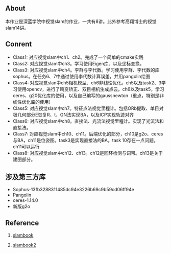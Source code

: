 ## About

本作业是深蓝学院中视觉slam的作业，一共有8讲。此外参考高翔博士的视觉slam14讲。

## Conrent

* Class1: 对应视觉slam中ch1、ch2。完成了一个简单的cmake实践
* Class2: 对应视觉slam中ch3。学习使用Eigen库、以及坐标变换。
* Class3: 对应视觉slam中ch4。李群与李代数。学习使用李群、李代数的库sophus。在任务6、7中通过使用李代数计算误差，并用pangolin绘图
* Class4: 对应视觉slan中ch5相机模型、ch6非线性优化。ch5以及task2、3学习使用opencv，进行了畸变矫正、双目相机生成点云。ch6以及task5，学习ceres、g20优化库的使用，以及自己编写的gaussnewton（重点，特别是非线性优化库的使用）
* Class5: 对应视觉slam中ch7。特征点法视觉里程计。包括ORb提取、单目对极几何部分E恢复R、t，GN法实现BA，以及ICP实现轨迹对齐
* Class6: 对应视觉slam中ch8。直接法、光流法视觉里程计。实现了光流法和直接法。
* Class7: 对应视觉slam中ch10、ch11。后端优化的部分，ch10是g2o、ceres与BA，ch11是位姿图。task3是实现直接法的BA。task 10存在一点问题。ch11可以运行
* Class8: 对应视觉slam中ch12、ch13。ch12是回环检测与词带。ch13是关于建图部分。

## 涉及第三方库

* Sophus-13fb3288311485dc94e3226b69c9b59cd06ff94e
* Pangolin
* ceres-1.14.0
* 新版g2o

## Reference

1. [slambook](https://github.com/gaoxiang12/slambook)

2. [slambook2](https://github.com/gaoxiang12/slambook2)

